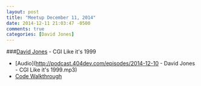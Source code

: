 ```yaml
---
layout: post
title: "Meetup December 11, 2014"
date: 2014-12-11 21:03:47 -0500
comments: true
categories: [David Jones]
---
```


###[David Jones](http://twitter.com/unixmonkey) - CGI Like it's 1999

* [Audio](http://podcast.404dev.com/episodes/2014-12-10 - David Jones - CGI Like it's 1999.mp3)
* [Code Walkthrough](https://github.com/getfretless/elevenhttp/blob/master/README.md)
